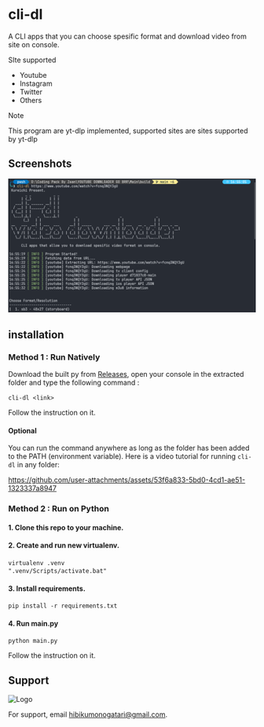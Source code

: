 
# cli-dl

A CLI apps that you can choose spesific format and download video from site on console.

SIte supported
- Youtube
- Instagram
- Twitter
- Others

> [!NOTE]  
> This program are yt-dlp implemented, supported sites are sites supported by yt-dlp


## Screenshots

![App Screenshot](https://github.com/Kuredew/cli-dl/blob/main/resources/screenshot1.png?raw=true&sanitize=true)

## installation

### Method 1 : Run Natively

Download the built py from [Releases](https://github.com/Kuredew/cli-for-ytdlp/releases), open your console in the extracted folder and type the following command : 
```
cli-dl <link>
```
Follow the instruction on it.

#### Optional
You can run the command anywhere as long as the folder has been added to the PATH (environment variable). Here is a video tutorial for running ```cli-dl``` in any folder:



https://github.com/user-attachments/assets/53f6a833-5bd0-4cd1-ae51-1323337a8947



### Method 2 : Run on Python

#### 1. Clone this repo to your machine.

#### 2. Create and run new virtualenv.

```
virtualenv .venv
".venv/Scripts/activate.bat"
```

#### 3. Install requirements.

```
pip install -r requirements.txt
```

#### 4. Run main.py
```
python main.py
```
Follow the instruction on it.


## Support

![Logo](https://yt3.googleusercontent.com/DQzch67VUhDP5LdVEnv0Hxp2HfTkRMgy8qzanFNLYcXKz4H9XjpACtI5T_zHnUBc8AqZspMp=w1707-fcrop64=1,00005a57ffffa5a8-k-c0xffffffff-no-nd-rj)

For support, email hibikumonogatari@gmail.com.

